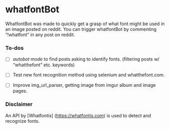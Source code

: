 # whatfontBot

WhatfontBot was made to quickly get a grasp of what font might be used in an image posted on reddit. You can trigger whatfontBot by commenting “!whatfont” in any post on reddit.



### To-dos

- [ ]  *autobot mode* to find posts asking to identify fonts. (filtering posts w/ “whatthefont”  etc. keywords)
- [ ] Test new font recognition method using selenium and whatthefont.com.
- [ ] Improve img\_url\_parser, getting image from imgur album and image pages.





### Disclaimer
An API by  [Whatfontis] (https://whatfontis.com) is used to detect and recognize fonts.
